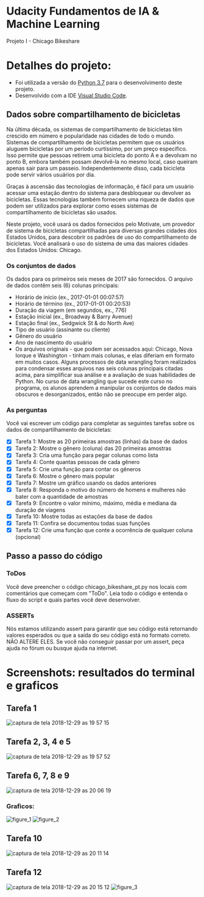 # Udacity Fundamentos de IA & Machine Learning
Projeto I - Chicago Bikeshare

# Detalhes do projeto:
* Foi utilizada a versão do [Python 3.7](https://www.python.org/) para o desenvolvimento deste projeto.
* Desenvolvido com a IDE [Visual Studio Code](https://code.visualstudio.com/).

## Dados sobre compartilhamento de bicicletas
Na última década, os sistemas de compartilhamento de bicicletas têm crescido em número e popularidade nas cidades de todo o mundo. Sistemas de compartilhamento de bicicletas permitem que os usuários aluguem bicicletas por um período curtíssimo, por um preço específico. Isso permite que pessoas retirem uma bicicleta do ponto A e a devolvam no ponto B, embora também possam devolvê-la no mesmo local, caso queiram apenas sair para um passeio. Independentemente disso, cada bicicleta pode servir vários usuários por dia.

Graças à ascensão das tecnologias de informação, é fácil para um usuário acessar uma estação dentro do sistema para desbloquear ou devolver as bicicletas. Essas tecnologias também fornecem uma riqueza de dados que podem ser utilizados para explorar como esses sistemas de compartilhamento de bicicletas são usados.

Neste projeto, você usará os dados fornecidos pelo Motivate, um provedor de sistema de bicicletas compartilhadas para diversas grandes cidades dos Estados Unidos, para descobrir os padrões de uso do compartilhamento de bicicletas. Você analisará o uso do sistema de uma das maiores cidades dos Estados Unidos: Chicago.

### Os conjuntos de dados
Os dados para os primeiros seis meses de 2017 são fornecidos. O arquivo de dados contêm seis (6) colunas principais:

- Horário de início (ex., 2017-01-01 00:07:57)
- Horário de término (ex., 2017-01-01 00:20:53)
- Duração da viagem (em segundos, ex., 776)
- Estação inicial (ex., Broadway & Barry Avenue)
- Estação final (ex., Sedgwick St & do North Ave)
- Tipo de usuário (assinante ou cliente)
- Gênero do usuário
- Ano de nascimento do usuário
- Os arquivos originais - que podem ser acessados aqui: Chicago, Nova Iorque e Washington - tinham mais colunas, e elas diferiam em formato em muitos casos. Alguns processos de data wrangling foram realizados para condensar esses arquivos nas seis colunas principais citadas acima, para simplificar sua análise e a avaliação de suas habilidades de Python. No curso de data wrangling que sucede este curso no programa, os alunos aprendem a manipular os conjuntos de dados mais obscuros e desorganizados, então não se preocupe em perder algo.

### As perguntas
Você vai escrever um código para completar as seguintes tarefas sobre os dados de compartilhamento de bicicletas:

- [x] Tarefa 1: Mostre as 20 primeiras amostras (linhas) da base de dados
- [x] Tarefa 2: Mostre o gênero (coluna) das 20 primeiras amostras
- [x] Tarefa 3: Cria uma função para pegar colunas como lista
- [x] Tarefa 4: Conte quantas pessoas de cada gênero
- [x] Tarefa 5: Crie uma função para contar os gêneros
- [x] Tarefa 6: Mostre o gênero mais popular
- [x] Tarefa 7: Mostre um gráfico usando os dados anteriores
- [x] Tarefa 8: Responda o motivo do número de homens e mulheres não bater com a quantidade de amostras
- [x] Tarefa 9: Encontre o valor mínimo, máximo, média e mediana da duração de viagens
- [x] Tarefa 10: Mostre todas as estações da base de dados
- [x] Tarefa 11: Confira se documentou todas suas funções
- [x] Tarefa 12: Crie uma função que conte a ocorrência de qualquer coluna (opcional)

## Passo a passo do código

### ToDos
Você deve preencher o código chicago_bikeshare_pt.py nos locais com comentários que começam com "ToDo". Leia todo o código e entenda o fluxo do script e quais partes você deve desenvolver.

### ASSERTs
Nós estamos utilizando assert para garantir que seu código está retornando valores esperados ou que a saída do seu código está no formato correto. NÃO ALTERE ELES. Se você não conseguir passar por um assert, peça ajuda no fórum ou busque ajuda na internet.

# Screenshots: resultados do terminal e graficos
## Tarefa 1
![captura de tela 2018-12-29 as 19 57 15](https://user-images.githubusercontent.com/35881112/50542440-86770580-0ba4-11e9-9d0f-0c1beba86382.png)
## Tarefa 2, 3, 4 e 5
![captura de tela 2018-12-29 as 19 57 52](https://user-images.githubusercontent.com/35881112/50542441-8971f600-0ba4-11e9-8b5c-00818d737ee2.png)
## Tarefa 6, 7, 8 e 9
![captura de tela 2018-12-29 as 20 06 19](https://user-images.githubusercontent.com/35881112/50542476-4cf2ca00-0ba5-11e9-9089-1d960d837fa1.png)
### Graficos:
![figure_1](https://user-images.githubusercontent.com/35881112/50542497-bbd02300-0ba5-11e9-9e50-87829e305f8f.png)
![figure_2](https://user-images.githubusercontent.com/35881112/50542498-bbd02300-0ba5-11e9-8691-9ef6149c94d0.png)
## Tarefa 10
![captura de tela 2018-12-29 as 20 11 14](https://user-images.githubusercontent.com/35881112/50542503-fb970a80-0ba5-11e9-9da0-7f4d554c3572.png)
## Tarefa 12
![captura de tela 2018-12-29 as 20 15 12](https://user-images.githubusercontent.com/35881112/50542530-ac050e80-0ba6-11e9-8ba1-a13a1de7b34a.png)
![figure_3](https://user-images.githubusercontent.com/35881112/50542519-50d31c00-0ba6-11e9-9d40-81fbf463a8bb.png)
